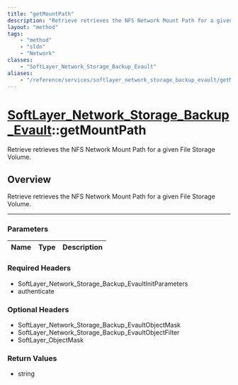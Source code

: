 ```yaml
---
title: "getMountPath"
description: "Retrieve retrieves the NFS Network Mount Path for a given File Storage Volume."
layout: "method"
tags:
    - "method"
    - "sldn"
    - "Network"
classes:
    - "SoftLayer_Network_Storage_Backup_Evault"
aliases:
    - "/reference/services/softlayer_network_storage_backup_evault/getMountPath"
---
```

# [SoftLayer_Network_Storage_Backup_Evault](/reference/services/SoftLayer_Network_Storage_Backup_Evault)::getMountPath


Retrieve retrieves the NFS Network Mount Path for a given File Storage Volume.


## Overview 
Retrieve retrieves the NFS Network Mount Path for a given File Storage Volume.

-----

### Parameters 
|Name | Type | Description |
| --- | --- | --- |


### Required Headers
* SoftLayer_Network_Storage_Backup_EvaultInitParameters
* authenticate


### Optional Headers
* SoftLayer_Network_Storage_Backup_EvaultObjectMask
* SoftLayer_Network_Storage_Backup_EvaultObjectFilter
* SoftLayer_ObjectMask

### Return Values
* string




